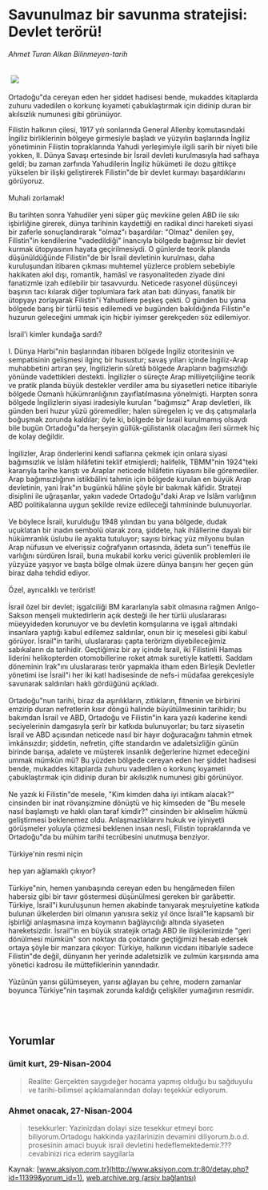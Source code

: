 # Savunulmaz bir savunma stratejisi: Devlet terörü!

*Ahmet Turan Alkan Bilinmeyen-tarih*

<div>
 <font>
  <img border="0" height="1" src="/web/20050116193818im_/http://www.aksiyon.com.tr/images/blank.gif"/>
 </font>
 <font class="content">
  <p>
   <img border="0" hspace="5" src="http://web.archive.org/web/20050116193818im_/http://www.aksiyon.com.tr/resim/490/22.jpg" vspace="5"/>
  </p>
 </font>
 <font class="content">
  Ortadoğu"da cereyan eden her şiddet hadisesi bende, mukaddes kitaplarda zuhuru vadedilen o korkunç kıyameti çabuklaştırmak için didinip duran bir akılsızlık numunesi gibi görünüyor.
 </font>
 <br/>
 <p>
  <font class="content">
   Filistin halkının çilesi, 1917 yılı sonlarında General Allenby komutasındaki İngiliz birliklerinin bölgeye girmesiyle başladı ve yüzyılın başlarında İngiliz yönetiminin Filistin topraklarında Yahudi yerleşimiyle ilgili sarih bir niyeti bile yokken, II. Dünya Savaşı ertesinde bir İsrail devleti kurulmasıyla had safhaya geldi; bu zaman zarfında Yahudilerin İngiliz hükümeti ile dozu gittikçe yükselen bir ilişki geliştirerek Filistin"de bir devlet kurmayı başardıklarını görüyoruz.
   <br>
    <br>
     Muhali zorlamak!
     <br>
      <br>
       Bu tarihten sonra Yahudiler yeni süper güç mevkiine gelen ABD ile sıkı işbirliğine girerek, dünya tarihinin kaydettiği en radikal dinci hareketi siyasi bir zaferle sonuçlandırarak "olmaz"ı başardılar: "Olmaz" denilen şey, Filistin"in kendilerine "vadedildiği" inancıyla bölgede bağımsız bir devlet kurmak ütopyasının hayata geçirilmesiydi. O günlerde teorik planda düşünüldüğünde Filistin"de bir İsrail devletinin kurulması, daha kuruluşundan itibaren çıkması muhtemel yüzlerce problem sebebiyle hakikaten akıl dışı, romantik, hamâsî ve rasyonaliteden ziyade dini fanatizmle izah edilebilir bir tasavvurdu. Neticede rasyonel düşünceyi başının tacı kılarak diğer toplumlara fark atan batı dünyası, fanatik bir ütopyayı zorlayarak Filistin"i Yahudilere peşkeş çekti. O günden bu yana bölgede barış bir türlü tesis edilemedi ve bugünden bakıldığında Filistin"e huzurun geleceğini ummak için hiçbir iyimser gerekçeden söz edilemiyor.
       <br/>
       <br/>
       İsrail'i kimler kundağa sardı?
       <br/>
       <br/>
       I. Dünya Harbi"nin başlarından itibaren bölgede İngiliz otoritesinin ve sempatisinin gelişmesi ilginç bir husustur; savaş yılları içinde İngiliz-Arap muhabbetini artıran şey, İngilizlerin sûretâ bölgede Arapların bağımsızlığı yönünde vadettikleri destekti. İngilizler o süreçte Arap milliyetçiliğine teorik ve pratik planda büyük destekler verdiler ama bu siyasetleri netice itibariyle bölgede Osmanlı hükümranlığının zayıflatılmasına yönelmişti. Harpten sonra bölgede İngilizlerin siyasi iradesiyle kurulan "bağımsız" Arap devletleri, ilk günden beri huzur yüzü göremediler; halen süregelen iç ve dış çatışmalarla boğuşmak zorunda kaldılar; öyle ki, bölgede bir İsrail kurulmamış olsaydı bile bugün Ortadoğu"da herşeyin güllük-gülistanlık olacağını ileri sürmek hiç de kolay değildir.
       <br/>
       <br/>
       İngilizler, Arap önderlerini kendi saflarına çekmek için onlara siyasi bağımsızlık ve İslâm hilâfetini teklif etmişlerdi; halifelik, TBMM"nin 1924"teki kararıyla tarihe karıştı ve Araplar neticede hilâfetin rüyasını bile göremediler. Arap bağımsızlığının istikbâlini tahmin için bölgede kurulan en büyük Arap devletinin, yani Irak"ın bugünkü hâline şöyle bir bakmak kâfidir. Strateji disiplini ile uğraşanlar, yakın vadede Ortadoğu"daki Arap ve İslâm varlığının ABD politikalarına uygun şekilde revize edileceği tahmininde bulunuyorlar.
       <br/>
       <br/>
       Ve böylece İsrail, kurulduğu 1948 yılından bu yana bölgede, dudak uçuklatan bir inadın sembolü olarak zora, şiddete, hak ihlâllerine dayalı bir hükümranlık üslubu ile ayakta tutuluyor; sayısı birkaç yüz milyonu bulan Arap nüfusun ve elverişsiz coğrafyanın ortasında, âdeta sun"i teneffüs ile varlığını sürdüren İsrail, buna mukabil korku verici güvenlik problemleri ile yüzyüze yaşıyor ve başta bölge olmak üzere dünya barışını her geçen gün biraz daha tehdid ediyor.
       <br/>
       <br/>
       Özel, ayrıcalıklı ve terörist!
       <br/>
       <br/>
       İsrail özel bir devlet; işgalciliği BM kararlarıyla sabit olmasına rağmen Anlgo-Sakson menşeli muktedirlerin açık desteği ile her türlü uluslararası müeyyideden korunuyor ve bu devletin komşularına ve işgali altındaki insanlara yaptığı kabul edilemez saldırılar, onun bir iç meselesi gibi kabul görüyor. İsrail"in tarihi, uluslararası çapta terörizm diyebileceğimiz sabıkaların da tarihidir. Geçtiğimiz bir ay içinde İsrail, iki Filistinli Hamas liderini helikopterden otomobillerine roket atmak suretiyle katletti. Saddam döneminin Irak"ını uluslararası terör yapmakla itham eden Birleşik Devletler yönetimi ise İsrail"i her iki katl hadisesinde de nefs-i müdafaa gerekçesiyle savunarak saldırıları haklı gördüğünü açıkladı.
       <br/>
       <br/>
       Ortadoğu"nun tarihi, biraz da aşırılıkların, zıtlıkların, fitnenin ve birbirini emzirip duran nefretlerin kısır döngü halinde büyütülmesinin tarihidir; bu bakımdan İsrail ve ABD, Ortadoğu ve Filistin"in kara yazılı kaderine kendi seciyelerinin damgasıyla şerîr bir katkıda bulunuyorlar; bu tarz siyasetin İsrail ve ABD açısından neticede nasıl bir hayır doğuracağını tahmin etmek imkânsızdır; şiddetin, nefretin, çifte standardın ve adaletsizliğin günün birinde barışa, adalete ve müşterek insanlık değerlerine hizmet edeceğini ummak mümkün mü? Bu yüzden bölgede cereyan eden her şiddet hadisesi bende, mukaddes kitaplarda zuhuru vadedilen o korkunç kıyameti çabuklaştırmak için didinip duran bir akılsızlık numunesi gibi görünüyor.
       <br/>
       <br/>
       Ne yazık ki Filistin"de mesele, "Kim kimden daha iyi intikam alacak?" cinsinden bir inat rövanşizmine dönüştü ve hiç kimseden de "Bu mesele nasıl başlamıştı ve haklı olan taraf kimdir?" cinsinden bir aklıselim hükmü geliştirmesi beklenemez oldu. Anlaşmazlıklarını hukuk ve iyiniyetli görüşmeler yoluyla çözmesi beklenen insan nesli, Filistin topraklarında ve Ortadoğu"da bu mühim tarihi tecrübesini unutmuşa benziyor.
       <br/>
       <br/>
       Türkiye'nin resmi niçin
       <br/>
       <br/>
       hep yarı ağlamaklı çıkıyor?
       <br/>
       <br/>
       Türkiye"nin, hemen yanıbaşında cereyan eden bu hengâmeden fiilen habersiz gibi bir tavır göstermesi düşünülmesi gereken bir garâbettir. Türkiye, İsrail"i kuruluşunun hemen akabinde tanıyarak meşruiyetine katkıda bulunan ülkelerden biri olmanın yanısıra sekiz yıl önce İsrail"le kapsamlı bir işbirliği anlaşmasına imza koymanın bağlayıcılığı altında siyaseten hareketsizdir. İsrail"in en büyük stratejik ortağı ABD ile ilişkilerimizde "geri dönülmesi mümkün" son noktayı da çoktandır geçtiğimizi hesab edersek ortaya şöyle bir manzara çıkıyor: Türkiye, halkının vicdanı itibariyle sadece Filistin"de değil, dünyanın her yerinde adaletsizlik ve zulmün karşısında ama yönetici kadrosu ile müttefiklerinin yanındadır.
       <br/>
       <br/>
       Yüzünün yarısı gülümseyen, yarısı ağlayan bu çehre, modern zamanlar boyunca Türkiye"nin taşımak zorunda kaldığı çelişkiler yumağının resmidir.
      </br>
     </br>
    </br>
   </br>
  </font>
 </p>
</div>


## Yorumlar

### ümit kurt, 29-Nisan-2004
> Realite: 
> Gerçekten saygıdeğer hocama yapmış olduğu bu sağduyulu ve tarihi-bilimsel açıklamalarından dolayı teşekkür ediyorum.

### Ahmet onacak, 27-Nisan-2004
> tesekkurler: 
> Yazinizdan dolayi size tesekkur etmeyi borc biliyorum.Ortadogu hakkinda yazilarinizin devamini diliyorum.b.o.d. prosesinin amaci buyuk israil devletini hedeflemektedemir.???cevabinizi rica ederim saygilarla

Kaynak: [www.aksiyon.com.tr](http://www.aksiyon.com.tr:80/detay.php?id=11399&yorum_id=1), [web.archive.org (arşiv bağlantısı)](http://web.archive.org/web/20050116193818/http://www.aksiyon.com.tr:80/detay.php?id=11399&yorum_id=1)
